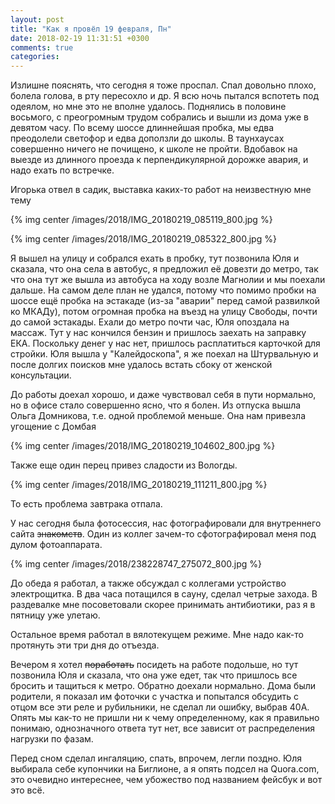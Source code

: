 ```yaml
---
layout: post
title: "Как я провёл 19 февраля, Пн"
date: 2018-02-19 11:31:51 +0300
comments: true
categories: 
---
```

Излишне пояснять, что сегодня я тоже проспал. Спал довольно плохо, болела голова, в рту пересохло и др. Я всю ночь пытался вспотеть под одеялом, но мне это не вполне удалось. Поднялись в половине восьмого, с преогромным трудом собрались и вышли из дома уже в девятом часу. По всему шоссе длиннейшая пробка, мы едва преодолели светофор и едва доползли до школы. В таунхаусах совершенно ничего не почищено, к школе не пройти. Вдобавок на выезде из длинного проезда к перпендикулярной дорожке авария, и надо ехать по встречке. 

Игорька отвел в садик, выставка каких-то работ на неизвестную мне тему

{% img center /images/2018/IMG_20180219_085119_800.jpg %}

{% img center /images/2018/IMG_20180219_085322_800.jpg %}

Я вышел на улицу и собрался ехать в пробку, тут позвонила Юля и сказала, что она села в автобус, я предложил её довезти до метро, так что она тут же вышла из автобуса на ходу возле Магнолии и мы поехали дальше. На самом деле план не удался, потому что помимо пробки на шоссе ещё пробка на эстакаде (из-за "аварии" перед самой развилкой ко МКАДу), потом огромная пробка на въезд на улицу Свободы, почти до самой эстакады. Ехали до метро почти час, Юля опоздала на массаж. Тут у нас кончился бензин и пришлось заехать на заправку ЕКА. Поскольку денег у нас нет, пришлось расплатиться карточкой для стройки. Юля вышла у "Калейдоскопа", я же поехал на Штурвальную и после долгих поисков мне удалось встать сбоку от женской консультации.

До работы доехал хорошо, и даже чувствовал себя в пути нормально, но в офисе стало совершенно ясно, что я болен. Из отпуска вышла Ольга Домникова, т.е. одной проблемой меньше. Она нам привезла угощение с Домбая

{% img center /images/2018/IMG_20180219_104602_800.jpg %}

Также еще один перец привез сладости из Вологды.

{% img center /images/2018/IMG_20180219_111211_800.jpg %}

То есть проблема завтрака отпала. 

У нас сегодня была фотосессия, нас фотографировали для внутреннего сайта ~~знакомств~~. Один из коллег зачем-то сфотографировал меня под дулом фотоаппарата.

{% img center /images/2018/238228747_275072_800.jpg %}

До обеда я работал, а также обсуждал с коллегами устройство электрощитка. В два часа потащился в сауну, сделал четрые захода. В раздевалке мне посоветовали скорее принимать антибиотики, раз я в пятницу уже улетаю.

Остальное время работал в вялотекущем режиме. Мне надо как-то протянуть эти три дня до отъезда.

Вечером я хотел ~~поработать~~ посидеть на работе подольше, но тут позвонила Юля и сказала, что она уже едет, так что пришлось все бросить и тащиться к метро. Обратно доехали нормально. Дома были родители, я показал им фоточки с участка и попытался обсудить с отцом все эти реле и рубильники, не сделал ли ошибку, выбрав 40А. Опять мы как-то не пришли ни к чему определенному, как я правильно понимаю, однозначного ответа тут нет, все зависит от распределения нагрузки по фазам.

Перед сном сделал ингаляцию, спать, впрочем, легли поздно. Юля выбирала себе купончики на Биглионе, а я опять подсел на Quora.com, это очевидно интереснее, чем убожество под названием фейсбук и вот это всё.